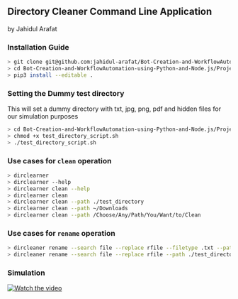 ## Directory Cleaner Command Line Application
by Jahidul Arafat

### Installation Guide
```bash
> git clone git@github.com:jahidul-arafat/Bot-Creation-and-WorkflowAutomation-using-Python-and-Node.js.git
> cd Bot-Creation-and-WorkflowAutomation-using-Python-and-Node.js/Project_1_Directory_Cleanup_Script
> pip3 install --editable .
```

### Setting the Dummy test directory
This will set a dummy directory with txt, jpg, png, pdf and hidden files for our simulation purposes
```bash
> cd Bot-Creation-and-WorkflowAutomation-using-Python-and-Node.js/Project_1_Directory_Cleanup_Script
> chmod +x test_directory_script.sh
> ./test_directory_script.sh
```


### Use cases for `clean` operation
```bash
> dirclearner
> dirclearner --help
> dirclearner clean --help
> dirclearner clean
> dirclearner clean --path ./test_directory
> dirclearner clean --path ~/Downloads
> dirclearner clean --path /Choose/Any/Path/You/Want/to/Clean
```

### Use cases for `rename` operation
```bash
> dircleaner rename --search file --replace rfile --filetype .txt --path ./test_directory
> dircleaner rename --search file --replace rfile --path ./test_directory
```

### Simulation
[![Watch the video](https://img.youtube.com/vi/T-D1KVIuvjA/maxresdefault.jpg)](https://youtu.be/NtPLmoohA70)

